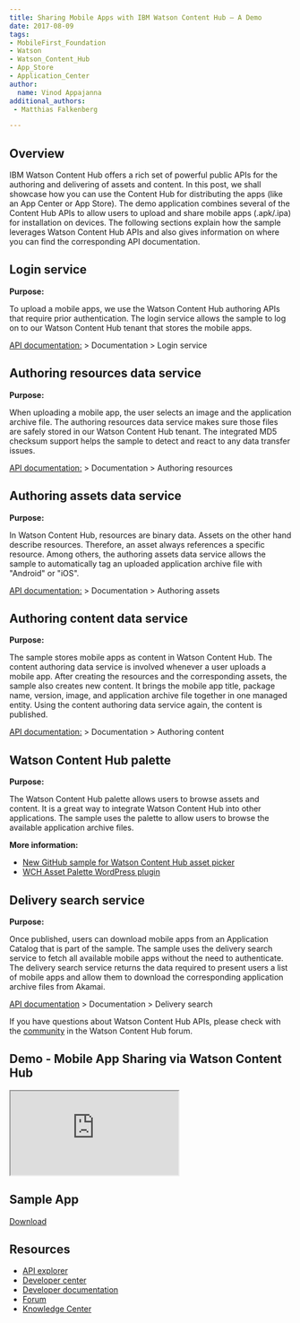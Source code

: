 ```yaml
---
title: Sharing Mobile Apps with IBM Watson Content Hub – A Demo
date: 2017-08-09
tags:
- MobileFirst_Foundation
- Watson
- Watson_Content_Hub
- App_Store
- Application_Center
author:
  name: Vinod Appajanna
additional_authors:
 - Matthias Falkenberg

---
```

## Overview
IBM Watson Content Hub offers a rich set of powerful public APIs for the authoring and delivering of assets and content. In this post, we shall showcase how you can use the Content Hub for distributing the apps (like an App Center or App Store). The demo application combines several of the Content Hub APIs to allow users to upload and share mobile apps (.apk/.ipa) for installation on devices. The following sections explain how the sample leverages Watson Content Hub APIs and also gives information on where you can find the corresponding API documentation.


## Login service
**Purpose:**

To upload a mobile apps, we use the Watson Content Hub authoring APIs that require prior authentication. The login service allows the sample to log on to our Watson Content Hub tenant that stores the mobile apps.

[API documentation:](https://developer.ibm.com/api/view/id-618) > Documentation > Login service


## Authoring resources data service
**Purpose:**

When uploading a mobile app, the user selects an image and the application archive file. The authoring resources data service makes sure those files are safely stored in our Watson Content Hub tenant. The integrated MD5 checksum support helps the sample to detect and react to any data transfer issues.

[API documentation:](https://developer.ibm.com/api/view/id-618) > Documentation > Authoring resources


## Authoring assets data service
**Purpose:**

In Watson Content Hub, resources are binary data. Assets on the other hand describe resources. Therefore, an asset always references a specific resource. Among others, the authoring assets data service allows the sample to automatically tag an uploaded application archive file with "Android" or "iOS".

[API documentation:](https://developer.ibm.com/api/view/id-618) > Documentation > Authoring assets


## Authoring content data service
**Purpose:**

The sample stores mobile apps as content in Watson Content Hub. The content authoring data service is involved whenever a user uploads a mobile app. After creating the resources and the corresponding assets, the sample also creates new content. It brings the mobile app title, package name, version, image, and application archive file together in one managed entity. Using the content authoring data service again, the content is published.

[API documentation:](https://developer.ibm.com/api/view/id-618) > Documentation > Authoring content


## Watson Content Hub palette
**Purpose:**

The Watson Content Hub palette allows users to browse assets and content. It is a great way to integrate Watson Content Hub into other applications. The sample uses the palette to allow users to browse the available application archive files.

**More information:**
- [New GitHub sample for Watson Content Hub asset picker](https://developer.ibm.com/customer-engagement/2017/02/03/new-github-sample-for-watson-content-hub-asset-picker/)
- [WCH Asset Palette WordPress plugin](https://wordpress.org/plugins/wch-assetpicker/)


## Delivery search service
**Purpose:**

Once published, users can download mobile apps from an Application Catalog that is part of the sample. The sample uses the delivery search service to fetch all available mobile apps without the need to authenticate. The delivery search service returns the data required to present users a list of mobile apps and allow them to download the corresponding application archive files from Akamai.

[API documentation](https://developer.ibm.com/api/view/id-618) > Documentation > Delivery search


If you have questions about Watson Content Hub APIs, please check with the [community](https://developer.ibm.com/answers/topics/watsoncontenthub/) in the Watson Content Hub forum.



## Demo - Mobile App Sharing via Watson Content Hub
<div class="sizer">
    <div class="embed-responsive embed-responsive-16by9">
        <iframe class="embed-responsive-item" src="https://www.youtube.com/embed/j2ePOuwP7HI"></iframe>
    </div>
</div>


## Sample App
[Download](https://github.com/vinapp/AppShareWCH)

## Resources
- [API explorer](https://developer.ibm.com/api/view/id-618)
- [Developer center](https://developer.ibm.com/wch/)
- [Developer documentation](https://developer.ibm.com/customer-engagement/docs/wch/)
- [Forum](https://developer.ibm.com/answers/topics/watsoncontenthub/)
- [Knowledge Center](https://www.ibm.com/support/knowledgecenter/SS3UMF/dch/welcome/dch_welcome.html)
